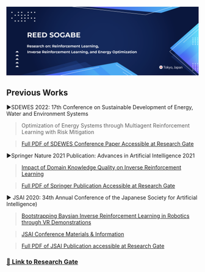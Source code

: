 ![](Images/Graphic1.png)
## Previous Works
►SDEWES 2022: 17th Conference on Sustainable Development of Energy, Water and Environment Systems
>Optimization of Energy Systems through Multiagent Reinforcement Learning with Risk Mitigation

>[Full PDF of SDEWES Conference Paper Accessible at Research Gate](https://www.researchgate.net/publication/365316134_Optimization_of_Energy_Systems_through_Multiagent_Reinforcement_Learning_with_Risk_Mitigation)  <br />

►Springer Nature 2021 Publication: Advances in Artificial Intelligence 2021
>[Impact of Domain Knowledge Quality on Inverse Reinforcement Learning](https://link.springer.com/chapter/10.1007/978-3-030-73113-7_9)  <br />

>[Full PDF of Springer Publication Accessible at Research Gate](https://www.researchgate.net/publication/353414509_Impact_of_Domain_Knowledge_Quality_on_Inverse_Reinforcement_Learning)

► JSAI 2020: 34th Annual Conference of the Japanese Society for Artificial Intelligence)<br />
>[Bootstrapping Baysian Inverse Reinforcement Learning in Robotics through VR Demonstrations](https://www.jstage.jst.go.jp/article/pjsai/JSAI2020/0/JSAI2020_2G1ES402/_article/-char/en)


>[JSAI Conference Materials & Information](https://confit.atlas.jp/guide/event/jsai2020/subject/2G1-ES-4-02/detail?lang=en)<br />

>[Full PDF of JSAI Publication accessible at Research Gate](https://www.researchgate.net/publication/353609919_Bootstrapping_Baysian_Inverse_Reinforcement_Learning_in_Robotics_through_VR_Demonstration)


### [🔗 Link to Research Gate ](https://www.researchgate.net/profile/Reed-Sogabe)
